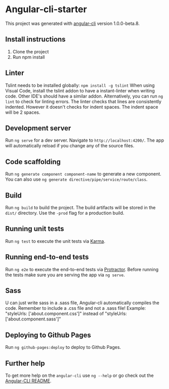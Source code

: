 # Angular-cli-starter

This project was generated with [angular-cli](https://github.com/angular/angular-cli) version 1.0.0-beta.8.

## Install instructions
1. Clone the project
2. Run npm install

## Linter
Tslint needs to be installed globally: `npm install -g tslint`
When using Visual Code, install the tslint addon to have a instant-linter when writing code.
Other IDE's should have a similar addon.
Alternatively, you can run `ng lint` to check for linting errors.
The linter checks that lines are consistently indented. However it doesn't checks for indent spaces.
The indent space will be 2 spaces.

## Development server
Run `ng serve` for a dev server. Navigate to `http://localhost:4200/`. The app will automatically reload if you change any of the source files.

## Code scaffolding

Run `ng generate component component-name` to generate a new component. You can also use `ng generate directive/pipe/service/route/class`.

## Build

Run `ng build` to build the project. The build artifacts will be stored in the `dist/` directory. Use the `-prod` flag for a production build.

## Running unit tests

Run `ng test` to execute the unit tests via [Karma](https://karma-runner.github.io).

## Running end-to-end tests

Run `ng e2e` to execute the end-to-end tests via [Protractor](http://www.protractortest.org/). 
Before running the tests make sure you are serving the app via `ng serve`.

## Sass

U can just write sass in a .sass file, Angular-cli automatically compiles the code.
Remember to include a .css file and not a .sass file!
Example: "styleUrls: ['about.component.css']" instead of "styleUrls: ['about.component.sass']"

## Deploying to Github Pages

Run `ng github-pages:deploy` to deploy to Github Pages.

## Further help

To get more help on the `angular-cli` use `ng --help` or go check out the [Angular-CLI README](https://github.com/angular/angular-cli/blob/master/README.md).

